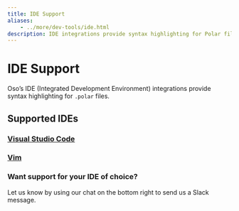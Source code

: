 ```yaml
---
title: IDE Support
aliases:
    - ../more/dev-tools/ide.html
description: IDE integrations provide syntax highlighting for Polar files.
---
```


# IDE Support

Oso’s IDE (Integrated Development Environment) integrations provide syntax highlighting for `.polar` files.

## Supported IDEs

### [Visual Studio Code](https://marketplace.visualstudio.com/items?itemName=osohq.oso)
### [Vim](https://github.com/osohq/polar.vim)

### Want support for your IDE of choice?

Let us know by using our chat on the bottom right to send us a Slack message.
